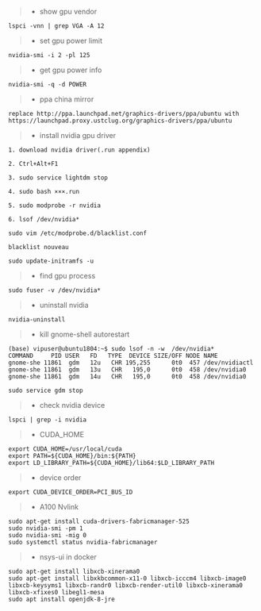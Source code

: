 > * show gpu vendor
```shell
lspci -vnn | grep VGA -A 12
```

> * set gpu power limit
```shell
nvidia-smi -i 2 -pl 125
```

> * get gpu power info
```shell
nvidia-smi -q -d POWER
```
> * ppa china mirror
```shell
replace http://ppa.launchpad.net/graphics-drivers/ppa/ubuntu with https://launchpad.proxy.ustclug.org/graphics-drivers/ppa/ubuntu
```
> * install nvidia gpu driver
```
1. download nvidia driver(.run appendix)

2. Ctrl+Alt+F1

3. sudo service lightdm stop

4. sudo bash ×××.run

5. sudo modprobe -r nvidia

6. lsof /dev/nvidia*

sudo vim /etc/modprobe.d/blacklist.conf

blacklist nouveau

sudo update-initramfs -u
```
> * find gpu process
```shell
sudo fuser -v /dev/nvidia*
```
> * uninstall nvidia
```shell
nvidia-uninstall
```
> * kill gnome-shell autorestart
```
(base) vipuser@ubuntu1804:~$ sudo lsof -n -w  /dev/nvidia*
COMMAND     PID USER   FD   TYPE  DEVICE SIZE/OFF NODE NAME
gnome-she 11861  gdm   12u   CHR 195,255      0t0  457 /dev/nvidiactl
gnome-she 11861  gdm   13u   CHR   195,0      0t0  458 /dev/nvidia0
gnome-she 11861  gdm   14u   CHR   195,0      0t0  458 /dev/nvidia0

sudo service gdm stop
```

> * check nvidia device
```
lspci | grep -i nvidia
```

> * CUDA_HOME
```
export CUDA_HOME=/usr/local/cuda
export PATH=${CUDA_HOME}/bin:${PATH}
export LD_LIBRARY_PATH=${CUDA_HOME}/lib64:$LD_LIBRARY_PATH
```

> * device order
```
export CUDA_DEVICE_ORDER=PCI_BUS_ID
```

> * A100 Nvlink
```
sudo apt-get install cuda-drivers-fabricmanager-525
sudo nvidia-smi -pm 1
sudo nvidia-smi -mig 0
sudo systemctl status nvidia-fabricmanager
```

> * nsys-ui in docker
```
sudo apt-get install libxcb-xinerama0
sudo apt-get install libxkbcommon-x11-0 libxcb-icccm4 libxcb-image0 libxcb-keysyms1 libxcb-randr0 libxcb-render-util0 libxcb-xinerama0 libxcb-xfixes0 libegl1-mesa
sudo apt install openjdk-8-jre
```
